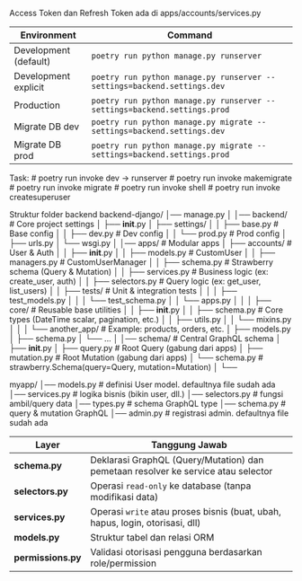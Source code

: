 Access Token dan Refresh Token ada di apps/accounts/services.py

| Environment           | Command                                                                  |
| --------------------- | ------------------------------------------------------------------------ |
| Development (default) | `poetry run python manage.py runserver`                                  |
| Development explicit  | `poetry run python manage.py runserver --settings=backend.settings.dev`  |
| Production            | `poetry run python manage.py runserver --settings=backend.settings.prod` |
| Migrate DB dev        | `poetry run python manage.py migrate --settings=backend.settings.dev`    |
| Migrate DB prod       | `poetry run python manage.py migrate --settings=backend.settings.prod`   |

Task:
    # poetry run invoke dev -> runserver
    # poetry run invoke makemigrate
    # poetry run invoke migrate
    # poetry run invoke shell
    # poetry run invoke createsuperuser

Struktur folder backend
backend-django/
│── manage.py
│
│── backend/                     # Core project settings
│   ├── __init__.py
│   ├── settings/
│   │   ├── base.py              # Base config
│   │   ├── dev.py               # Dev config
│   │   └── prod.py              # Prod config
│   ├── urls.py
│   └── wsgi.py
│
│── apps/                        # Modular apps
│   ├── accounts/                # User & Auth
│   │   ├── __init__.py
│   │   ├── models.py            # CustomUser
│   │   ├── managers.py          # CustomUserManager
│   │   ├── schema.py            # Strawberry schema (Query & Mutation)
│   │   ├── services.py          # Business logic (ex: create_user, auth)
│   │   ├── selectors.py         # Query logic (ex: get_user, list_users)
│   │   ├── tests/               # Unit & integration tests
│   │   │   ├── test_models.py
│   │   │   └── test_schema.py
│   │   └── apps.py
│   │
│   ├── core/                    # Reusable base utilities
│   │   ├── __init__.py
│   │   ├── schema.py            # Core types (DateTime scalar, pagination, etc.)
│   │   ├── utils.py
│   │   └── mixins.py
│   │
│   └── another_app/             # Example: products, orders, etc.
│       ├── models.py
│       ├── schema.py
│       └── ...
│
│── schema/                      # Central GraphQL schema
│   ├── __init__.py
│   ├── query.py                 # Root Query (gabung dari apps)
│   ├── mutation.py              # Root Mutation (gabung dari apps)
│   └── schema.py                # strawberry.Schema(query=Query, mutation=Mutation)
│
└── 


myapp/
│── models.py       # definisi User model. defaultnya file sudah ada
│── services.py     # logika bisnis (bikin user, dll.)
│── selectors.py    # fungsi ambil/query data
│── types.py        # schema GraphQL type
│── schema.py       # query & mutation GraphQL
│── admin.py        # registrasi admin. defaultnya file sudah ada


| Layer              | Tanggung Jawab                                                                    |
| ------------------ | --------------------------------------------------------------------------------- |
| **schema.py**      | Deklarasi GraphQL (Query/Mutation) dan pemetaan resolver ke service atau selector |
| **selectors.py**   | Operasi `read-only` ke database (tanpa modifikasi data)                           |
| **services.py**    | Operasi `write` atau proses bisnis (buat, ubah, hapus, login, otorisasi, dll)     |
| **models.py**      | Struktur tabel dan relasi ORM                                                     |
| **permissions.py** | Validasi otorisasi pengguna berdasarkan role/permission                           |
